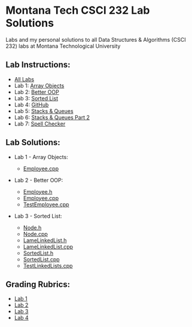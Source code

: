 # Montana Tech CSCI 232 Lab Solutions
Labs and my personal solutions to all Data Structures & Algorithms (CSCI 232) labs at Montana Technological University

## Lab Instructions:
- [All Labs](LabInstructions)
- Lab 1: [Array Objects](LabInstructions/CSCI232_ProgAssign1.pdf)
- Lab 2: [Better OOP](LabInstructions/CSCI232_ProgAssign2.pdf)
- Lab 3: [Sorted List](LabInstructions/CSCI232_ProgAssign3.pdf)
- Lab 4: [GitHub](https://github.com/WillAugustine/MontanaTech-CSCI232)
- Lab 5: [Stacks & Queues](LabInstructions/CSCI232_ProgAssign5.pdf)
- Lab 6: [Stacks & Queues Part 2](LabInstructions/CSCI232_ProgAssign6.pdf)
- Lab 7: [Spell Checker](LabInstructions/CSCI232_ProgAssign7.pdf)

## Lab Solutions:
- Lab 1 - Array Objects:
  - [Employee.cpp](01-ArrayObjects1/Employee.cpp)

- Lab 2 - Better OOP:
  - [Employee.h](02-BetterOOP/Employee.h)
  - [Employee.cpp](02-BetterOOP/Employee.cpp)
  - [TestEmployee.cpp](02-BetterOOP/TestEmployee.cpp)

- Lab 3 - Sorted List:
  - [Node.h](03-SortedList/Node.h)
  - [Node.cpp](03-SortedList/Node.cpp)
  - [LameLinkedList.h](03-SortedList/LameLinkedList.h)
  - [LameLinkedList.cpp](03-SortedList/LameLinkedList.cpp)
  - [SortedList.h](03-SortedList/SortedList.h)
  - [SortedList.cpp](03-SortedList/SortedList.cpp)
  - [TestLinkedLists.cpp](03-SortedList/TestLinkedLists.cpp)

## Grading Rubrics:
- [Lab 1](Grading/Lab1-Grader.xlsm)
- [Lab 2](Grading/Lab2-Grader.xlsm)
- [Lab 3](Grading/Lab3-Grader.xlsm)
- [Lab 4](Grading/Lab4-Grader.xlsm)
